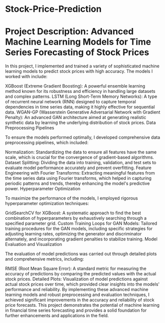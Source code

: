 # Stock-Price-Prediction

# Project Description: Advanced Machine Learning Models for Time Series Forecasting of Stock Prices

In this project, I implemented and trained a variety of sophisticated machine learning models to predict stock prices with high accuracy. The models I worked with include:

XGBoost (Extreme Gradient Boosting): A powerful ensemble learning method known for its robustness and efficiency in handling large datasets and complex patterns.
LSTM (Long Short-Term Memory Networks): A type of recurrent neural network (RNN) designed to capture temporal dependencies in time series data, making it highly effective for sequential data.
WGAN-GP (Wasserstein Generative Adversarial Network with Gradient Penalty): An advanced GAN architecture aimed at generating realistic synthetic data by learning the underlying distribution of stock prices.
Data Preprocessing Pipelines

To ensure the models performed optimally, I developed comprehensive data preprocessing pipelines, which included:

Normalization: Standardizing the data to ensure all features have the same scale, which is crucial for the convergence of gradient-based algorithms.
Dataset Splitting: Dividing the data into training, validation, and test sets to evaluate model performance accurately and prevent overfitting.
Feature Engineering with Fourier Transforms: Extracting meaningful features from the time series data using Fourier transforms, which helped in capturing periodic patterns and trends, thereby enhancing the model's predictive power.
Hyperparameter Optimization

To maximize the performance of the models, I employed rigorous hyperparameter optimization techniques:

GridSearchCV for XGBoost: A systematic approach to find the best combination of hyperparameters by exhaustively searching through a specified parameter grid.
Custom Training Loops for GAN Models: Tailored training procedures for the GAN models, including specific strategies for adjusting learning rates, optimizing the generator and discriminator alternately, and incorporating gradient penalties to stabilize training.
Model Evaluation and Visualization

The evaluation of model predictions was carried out through detailed plots and comprehensive metrics, including:

RMSE (Root Mean Square Error): A standard metric for measuring the accuracy of predictions by comparing the predicted values with the actual stock prices.
Detailed Plots: Visualization of model predictions against actual stock prices over time, which provided clear insights into the models' performance and reliability.
By implementing these advanced machine learning models and robust preprocessing and evaluation techniques, I achieved significant improvements in the accuracy and reliability of stock price forecasts. This project demonstrates the potential of machine learning in financial time series forecasting and provides a solid foundation for further enhancements and applications in the field.
